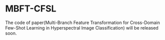 # MBFT-CFSL
The code of paper(Multi-Branch Feature Transformation for Cross-Domain Few-Shot Learning in Hyperspectral Image Classification) will be released soon.

